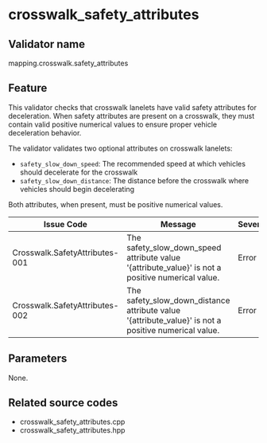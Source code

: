 # crosswalk_safety_attributes

## Validator name

mapping.crosswalk.safety_attributes

## Feature

This validator checks that crosswalk lanelets have valid safety attributes for deceleration. When safety attributes are present on a crosswalk, they must contain valid positive numerical values to ensure proper vehicle deceleration behavior.

The validator validates two optional attributes on crosswalk lanelets:

- `safety_slow_down_speed`: The recommended speed at which vehicles should decelerate for the crosswalk
- `safety_slow_down_distance`: The distance before the crosswalk where vehicles should begin decelerating

Both attributes, when present, must be positive numerical values.

| Issue Code                     | Message                                                                                              | Severity | Primitive | Description                                                                       | Approach                                                    |
| ------------------------------ | ---------------------------------------------------------------------------------------------------- | -------- | --------- | --------------------------------------------------------------------------------- | ----------------------------------------------------------- |
| Crosswalk.SafetyAttributes-001 | The safety_slow_down_speed attribute value '{attribute_value}' is not a positive numerical value.    | Error    | lanelet   | The safety_slow_down_speed attribute contains an invalid or non-positive value    | Ensure safety_slow_down_speed is a positive number (> 0)    |
| Crosswalk.SafetyAttributes-002 | The safety_slow_down_distance attribute value '{attribute_value}' is not a positive numerical value. | Error    | lanelet   | The safety_slow_down_distance attribute contains an invalid or non-positive value | Ensure safety_slow_down_distance is a positive number (> 0) |

## Parameters

None.

## Related source codes

- crosswalk_safety_attributes.cpp
- crosswalk_safety_attributes.hpp
